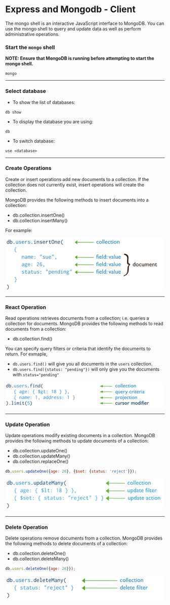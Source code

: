 # Express and Mongodb - Client

The mongo shell is an interactive JavaScript interface to MongoDB. You can use the mongo shell to query and update data as well as perform administrative operations.

### Start the `mongo` shell

**NOTE: Ensure that MongoDB is running before attempting to start the mongo shell.**

```
mongo
```

---

### Select database

* To show the list of databases:

```
db show
```

* To display the database you are using:

```
db
```

* To switch database:

```
use <database>
```

---

### Create Operations

Create or insert operations add new documents to a collection. If the collection does not currently exist, insert operations will create the collection.

MongoDB provides the following methods to insert documents into a collection:

* db.collection.insertOne()
* db.collection.insertMany()

For example:

![Example](../diagram/dist/crud-annotated-mongodb-insertOne.bakedsvg.svg)

---

### React Operation

Read operations retrieves documents from a collection; i.e. queries a collection for documents. MongoDB provides the following methods to read documents from a collection:

* db.collection.find()

You can specify query filters or criteria that identify the documents to return. For exmaple,

* `db.users.find()` will give you all documents in the `users` collection.
* `db.users.find({status: "pending"})` will only give you the documents with `status="pending"`

![Example](../diagram/dist/crud-annotated-mongodb-find.bakedsvg.svg)

---

### Update Operation

Update operations modify existing documents in a collection. MongoDB provides the following methods to update documents of a collection:

* db.collection.updateOne()
* db.collection.updateMany()
* db.collection.replaceOne()

```js
db.users.updateOne({age: 26}, {$set: {status: 'reject'}});
```

![Example](../diagram/dist/crud-annotated-mongodb-updateMany.bakedsvg.svg)

---

### Delete Operation

Delete operations remove documents from a collection. MongoDB provides the following methods to delete documents of a collection:

* db.collection.deleteOne()
* db.collection.deleteMany()

```js
db.users.deleteOne({age: 26}});
```

![Example](../diagram/dist/crud-annotated-mongodb-deleteMany.bakedsvg.svg)
